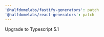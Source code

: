 ```yaml
---
'@halfdomelabs/fastify-generators': patch
'@halfdomelabs/react-generators': patch
---
```


Upgrade to Typescript 5.1
